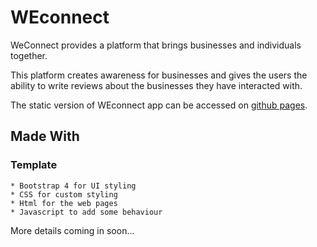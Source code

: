 # WEconnect
WeConnect provides a platform that brings businesses and individuals together.

This platform creates awareness for businesses and gives the users the ability to write reviews about the
businesses they have interacted with.

The static version of WEconnect app can be accessed on [github pages](https://d-beloved.github.io/WEconnect/template).

## Made With
  ### Template
    * Bootstrap 4 for UI styling
    * CSS for custom styling
    * Html for the web pages
    * Javascript to add some behaviour

More details coming in soon...
